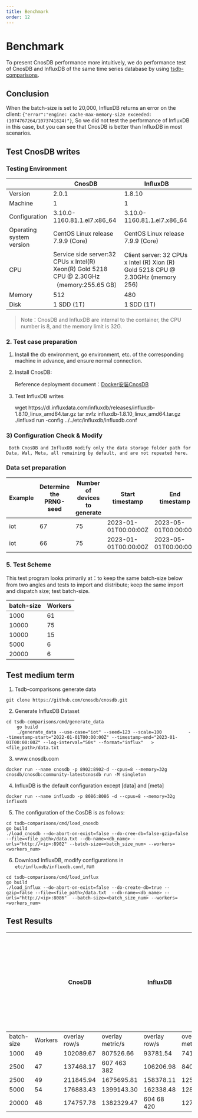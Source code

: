 ```yaml
---
title: Benchmark
order: 12
---
```


# Benchmark

To present CnosDB performance more intuitively, we do performance test of CnosDB and InfluxDB of the same time series database by using [tsdb-comparisons](https://github.com/cnosdb/tsdb-comparisons).

## Conclusion

When the batch-size is set to 20,000, InfluxDB returns an error on the client: `{"error":"engine: cache-max-memory-size exceeded: (1074767264/1073741824)"}`, So we did not test the performance of InfluxDB in this case, but you can see that CnosDB is better than InfluxDB in most scenarios.

## Test CnosDB writes

### Testing Environment

|                          | CnosDB                                                                                                                         | InfluxDB                                                                                                                                  |
| ------------------------ | ------------------------------------------------------------------------------------------------------------------------------ | ----------------------------------------------------------------------------------------------------------------------------------------- |
| Version                  | 2.0.1                                                                                                                          | 1.8.10                                                                                                                                    |
| Machine                  | 1                                                                                                                              | 1                                                                                                                                         |
| Configuration            | 3.10.0-1160.81.1.el7.x86_64                                                                               | 3.10.0-1160.81.1.el7.x86_64                                                                                          |
| Operating system version | CentOS Linux release 7.9.9 (Core)                                                                           | CentOS Linux release 7.9.9 (Core)                                                                                      |
| CPU                      | Service side server:32 CPUs x Intel(R) Xeon(R) Gold 5218 CPU @ 2.30GHz（memory:255.65 GB） | Client server: 32 CPUs x Intel (R) Xion (R) Gold 5218 CPU @ 2.30GHz (memory 256) |
| Memory                   | 512                                                                                                                            | 480                                                                                                                                       |
| Disk                     | 1 SDD (1T)                                                                                                  | 1 SDD (1T)                                                                                                             |

> Note：CnosDB and InfluxDB are internal to the container, the CPU number is 8, and the memory limit is 32G.

### 2. Test case preparation

1. Install the db environment, go environment, etc. of the corresponding machine in advance, and ensure normal connection.

2. Install CnosDB:

   Reference deployment document：[Docker安装CnosDB](../start/install.md)

3. Test InfluxDB writes

   wget https\://dl.influxdata.com/influxdb/releases/influxdb-1.8.10_linux_amd64.tar.gz
   tar xvfz influxdb-1.8.10_linux_amd64.tar.gz
   ./influxd run -config ../../etc/influxdb/influxdb.conf

### 3) Configuration Check & Modify

```
 Both CnosDB and InfluxDB modify only the data storage folder path for Data, Wal, Meta, all remaining by default, and are not repeated here.
```

### Data set preparation

| Example | Determine the PRNG-seed | Number of devices to generate | Start timestamp      | End timestamp        | Interval between readings per device | Target database | Data Size | Data lines |
| ------- | ----------------------- | ----------------------------- | -------------------- | -------------------- | ------------------------------------ | --------------- | --------- | ---------- |
| iot     | 67                      | 75                            | 2023-01-01T00:00:00Z | 2023-05-01T00:00:00Z | 60                                   | CnosDB          | 8G        | 37,342,964 |
| iot     | 66                      | 75                            | 2023-01-01T00:00:00Z | 2023-05-01T00:00:00Z | 57                                   | InfluxDB        | 8G        | 37,342,964 |

### 5. Test Scheme

This test program looks primarily at：to keep the same batch-size below from two angles and tests to import and distribute; keep the same import and dispatch size; test batch-size.

| batch-size | Workers |
| ---------- | ------- |
| 1000       | 61      |
| 10000      | 75      |
| 10000      | 15      |
| 5000       | 6       |
| 20000      | 6       |

## Test medium term

1. Tsdb-comparisons generate data

```shell
git clone https://github.com/cnosdb/cnosdb.git
```

2. Generate InfluxDB Dataset

```shell
cd tsdb-comparisons/cmd/generate_data
   	go build
   	./generate_data --use-case="iot" --seed=123 --scale=100          --timestamp-start="2022-01-01T00:00:00Z" --timestamp-end="2023-01-01T00:00:00Z" --log-interval="50s" --format="influx"   > <file_path>/data.txt
```

3. www\.cnosdb.com

```shell
docker run --name cnosdb -p 8902:8902-d --cpus=8 --memory=32g cnosdb/cnosdb:community-latestcnosdb run -M singleton
```

4. InfluxDB is the default configuration except [data] and [meta]

```shell
docker run --name influxdb -p 8086:8086 -d --cpus=8 --memory=32g influxdb
```

5. The configuration of the CosDB is as follows:

```shell
cd tsdb-comparisons/cmd/load_cnosdb
go build
./load_cnosdb --do-abort-on-exist=false --do-cree-db=false-gzip=false --file=<file_path>/data.txt --db-name=<db_name> -urls="http://<ip>:8902" --batch-size=<batch_size_num> --workers=<workers_num>
```

6. Download InfluxDB, modify configurations in `etc/influxdb/influxdb.conf`, run

```shell
cd tsdb-comparisons/cmd/load_influx
go build
./load_influx --do-abort-on-exist=false --do-create-db=true --gzip=false --file=<file_path>/data.txt  --db-name=<db_name> --urls="http://<ip>:8086"  --batch-size=<batch_size_num> --workers=<workers_num>
```

## Test Results

|            |         | CnosDB        |                  | InfluxDB      |                  | With the increase of concurrent numbers, performance in some scenarios will also be improved, and CnosDB performance has a higher ceiling. |
| ---------- | ------- | ------------- | ---------------- | ------------- | ---------------- | ------------------------------------------------------------------------------------------------------------------------------------------ |
| batch-size | Workers | overlay row/s | overlay metric/s | overlay row/s | overlay metric/s |                                                                                                                                            |
| 1000       | 49      | 102089.67     | 807526.66        | 93781.54      | 741809.55        | 518                                                                                                                                        |
| 2500       | 47      | 137468.17     | 607 463 382      | 106206.98     | 840094.40        | 330                                                                                                                                        |
| 2500       | 49      | 211845.94     | 1675695.81       | 158378.11     | 1252766.68       | 43                                                                                                                                         |
| 5000       | 54      | 176883.43     | 1399143.30       | 162338.48     | 1284093.14       | 538                                                                                                                                        |
| 20000      | 48      | 174757.78     | 1382329.47       | 604 68 420    | 1270551.00       | 2.5                                                                                                                                        |
